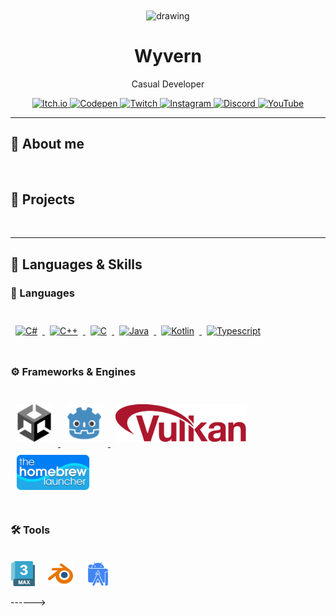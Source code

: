 
<!------ <!-- Will be Replaced in the Future with a Banner -->
<div align="center">
    <img src="assets/elfilin_artwork.png" alt="drawing" width="200" height="200" align="center"/>
</div>

<h1 align="center">Wyvern</h1>
<p align="center">Casual Developer</p>

<p align="center">
    <a href="https://dragongod65.itch.io/">
        <img alt="Itch.io" src="https://img.shields.io/badge/ItchIO-Wyvern?style=for-the-badge&logo=itch.io&logoColor=fa5c5c&labelColor=white&color=fa5c5c&link=https%3A%2F%2Fdragongod65.itch.io">
    </a>
    <a href="https://codepen.io/DragonGod65">
    <img alt="Codepen" src="https://img.shields.io/badge/Codepen-Wyvern?style=for-the-badge&logo=codepen&logoColor=black&labelColor=white&color=black&link=%22https%3A%2F%2Fcodepen.io%2FDragonGod65">
    </a>
    <a href="https://www.twitch.tv/dragongod6556">
    <img alt="Twitch" src="https://img.shields.io/badge/Twitch-Wyvern?style=for-the-badge&logo=twitch&logoColor=a970ff&labelColor=white&color=a970ff&link=https%3A%2F%2Fwww.twitch.tv%2Fdragongod6556">
    </a>
    <a href="https://www.instagram.com/dev.dragongod65">
    <img alt="Instagram" src="https://img.shields.io/badge/Instagram-Wyvern?style=for-the-badge&logo=instagram&logoColor=ff00c7&labelColor=white&color=ff00c7&link=https%3A%2F%2Fwww.instagram.com%2Fdev.dragongod65">
    </a>
    <a href="https://www.discord.com">
    <img alt="Discord" src="https://img.shields.io/badge/Discord-Wyvern?style=for-the-badge&logo=discord&logoColor=5662f6&labelColor=white&color=5662f6&link=https%3A%2F%2Fwww.youtube.com%2Fwatch%3Fv%3DdQw4w9WgXcQ">
    </a>
    <a href="https://www.youtube.com/@DragonGod65">
    <img alt="YouTube" src="https://img.shields.io/badge/YouTube-Wyvern?style=for-the-badge&logo=youtube&logoColor=ff0808&labelColor=white&color=ff0808&link=https%3A%2F%2Fwww.youtube.com%2F%40DragonGod65">
    </a>
</p>

<hr>

## 👋 About me
<p align="left">
  <!--✨ Creating bugs since ...<br>
  📚 I'm currently learning ...<br>
  🎯 Goals: ...<br>
  🎲 Fun fact: ...-->
</p>
<br>

<!-- Relevant Projects & Works-->
## 💼 Projects

<br>

<hr>
<!-- Tools etc -->
<h2>📓 Languages & Skills</h2>
<h3 style="margin-bottom: 34px">📜 Languages</h3>
<div align="left">
    <a href="https://kotlinlang.org/" target="_blank" rel="noreferrer">
        <img src="https://raw.githubusercontent.com/danielcranney/readme-generator/main/public/icons/skills/csharp-colored.svg" width="60" height="60" alt="C#" style="margin: 8px" />
    </a>
    <a href="https://cplusplus.com/" target="_blank" rel="noreferrer">
        <img src="https://raw.githubusercontent.com/danielcranney/readme-generator/main/public/icons/skills/cplusplus-colored.svg" width="60" height="60" alt="C++" style="margin: 8px" />
    </a>
    <a href="https://kotlinlang.org/" target="_blank" rel="noreferrer">
        <img src="https://raw.githubusercontent.com/danielcranney/readme-generator/main/public/icons/skills/c-colored.svg" width="60" height="60" alt="C" style="margin: 8px" />
    </a>
    <a href="https://kotlinlang.org/" target="_blank" rel="noreferrer">
        <img src="https://raw.githubusercontent.com/danielcranney/readme-generator/main/public/icons/skills/java-colored.svg" width="60" height="60" alt="Java" style="margin: 8px" />
    </a>
    <a href="https://kotlinlang.org/" target="_blank" rel="noreferrer">
        <img src="https://raw.githubusercontent.com/danielcranney/readme-generator/main/public/icons/skills/kotlin-colored.svg" width="60" height="60" alt="Kotlin" style="margin: 8px" />
    </a>
    <a href="https://kotlinlang.org/" target="_blank" rel="noreferrer">
        <img src="https://raw.githubusercontent.com/danielcranney/readme-generator/main/public/icons/skills/typescript-colored.svg" width="60" height="60" alt="Typescript" style="margin: 8px" />
    </a>
</div>
<br>

<h3 style="margin-bottom: 34px"> ⚙️ Frameworks & Engines </h3>
<div align="left">
    <a href="https://kotlinlang.org/" target="_blank" rel="noreferrer">
        <img src="assets/devicons/frames/unity-original.svg" width="60" height="60" alt="Kotlin" style="margin: 8px" />
    </a>
    <a href="https://kotlinlang.org/" target="_blank" rel="noreferrer">
        <img src="assets/devicons/frames/godot-original.svg" width="60" height="60" alt="Kotlin" style="margin: 8px" />
    </a>
    <a href="https://kotlinlang.org/" target="_blank" rel="noreferrer">
        <img src="assets/devicons/frames/vulkan.svg" width="auto" height="60" alt="Vulkan" style="margin: 8px" />
    </a>
    <a href="https://kotlinlang.org/" target="_blank" rel="noreferrer">
        <img src="assets/devicons/frames/hblauncher-loader-banner.png" width="auto" height="60" alt="Homebrew Launcher" style="margin: 8px" />
    </a>
</div>
<br>

<h3 style="margin-bottom: 34px">🛠️ Tools</h3>
<div align="left">
    <img src="assets/devicons/tools/threedsmax-original.svg" height="40" alt="3ds Max Logo"/>
    <img width="12" />
    <img src="assets/devicons/tools/blender-original.svg" height="40" alt="Blender Logo"/>
    <img width="12" />
    <img src="assets/devicons/tools/androidstudio-plain.svg" height="40" alt="Android Studio Logo"/>
</div>

------>